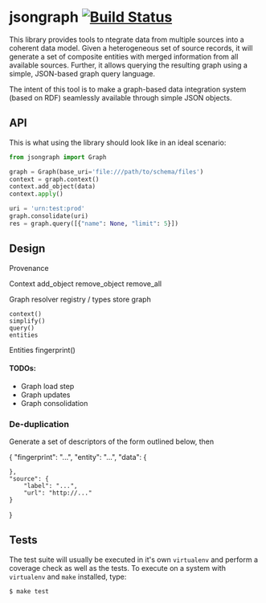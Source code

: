 # jsongraph [![Build Status](https://travis-ci.org/pudo/jsongraph.svg?branch=master)](https://travis-ci.org/pudo/jsongraph)

This library provides tools to ntegrate data from multiple sources into a
coherent data model. Given a heterogeneous set of source records, it will
generate a set of composite entities with merged information from all
available sources. Further, it allows querying the resulting graph using a
simple, JSON-based graph query language.

The intent of this tool is to make a graph-based data integration system
(based on RDF) seamlessly available through simple JSON objects.

## API

This is what using the library should look like in an ideal scenario:

```python
from jsongraph import Graph

graph = Graph(base_uri='file:///path/to/schema/files')
context = graph.context()
context.add_object(data)
context.apply()

uri = 'urn:test:prod'
graph.consolidate(uri)
res = graph.query([{"name": None, "limit": 5}])
```

## Design

Provenance

Context
    add_object
    remove_object
    remove_all

Graph
    resolver
    registry / types
    store
    graph

    context()
    simplify()
    query()
    entities

Entities
    fingerprint()

#### TODOs:

* Graph load step
* Graph updates
* Graph consolidation

### De-duplication

Generate a set of descriptors of the form outlined below, then

{
    "fingerprint": "...",
    "entity": "...",
    "data": {

    },
    "source": {
        "label": "...",
        "url": "http://..."
    }
}


## Tests

The test suite will usually be executed in it's own ``virtualenv`` and perform a
coverage check as well as the tests. To execute on a system with ``virtualenv``
and ``make`` installed, type:

```bash
$ make test
```
